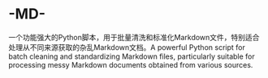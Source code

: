 # -MD-
一个功能强大的Python脚本，用于批量清洗和标准化Markdown文件，特别适合处理从不同来源获取的杂乱Markdown文档。A powerful Python script for batch cleaning and standardizing Markdown files, particularly suitable for processing messy Markdown documents obtained from various sources.
